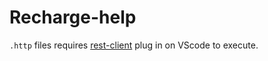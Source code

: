# Recharge-help

`.http` files requires [rest-client](https://marketplace.visualstudio.com/items?itemName=humao.rest-client) plug in on VScode to execute. 
